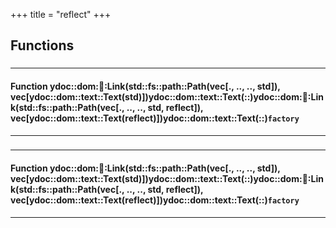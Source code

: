 +++
title = "reflect"
+++
## Functions

### 


_____________________
#### Function ydoc::dom::link::Link(std::fs::path::Path(vec[., .., .., std]), vec[ydoc::dom::text::Text(std)])ydoc::dom::text::Text(::)ydoc::dom::link::Link(std::fs::path::Path(vec[., .., .., std, reflect]), vec[ydoc::dom::text::Text(reflect)])ydoc::dom::text::Text(::)`factory`
_____________________
### 


_____________________
#### Function ydoc::dom::link::Link(std::fs::path::Path(vec[., .., .., std]), vec[ydoc::dom::text::Text(std)])ydoc::dom::text::Text(::)ydoc::dom::link::Link(std::fs::path::Path(vec[., .., .., std, reflect]), vec[ydoc::dom::text::Text(reflect)])ydoc::dom::text::Text(::)`factory`
_____________________


